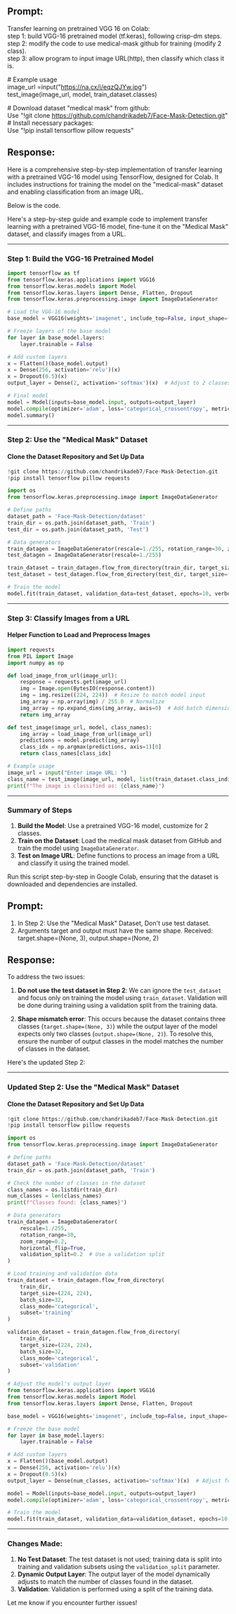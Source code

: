 ## Prompt:
Transfer learning on pretrained VGG 16 on Colab:  
step 1: build VGG-16 pretrained model (tf.keras), following crisp-dm steps.  
step 2: modify the code to use medical-mask github for training (modify 2 class).  
step 3: allow program to input image URL(http), then classify which class it is.

 \# Example usage  
image_url =input("https://na.cx/i/eqzQJYw.jpg")  
test_image(image_url, model, train_dataset.classes)  

 \# Download dataset "medical mask" from github:  
  Use "!git clone https://github.com/chandrikadeb7/Face-Mask-Detection.git"  
 \# Install necessary packages:  
  Use "!pip install tensorflow pillow requests"

## Response:
Here is a comprehensive step-by-step implementation of transfer learning with a pretrained VGG-16 model using TensorFlow, designed for Colab. It includes instructions for training the model on the "medical-mask" dataset and enabling classification from an image URL.

Below is the code.

Here's a step-by-step guide and example code to implement transfer learning with a pretrained VGG-16 model, fine-tune it on the "Medical Mask" dataset, and classify images from a URL.

* * *

### Step 1: Build the VGG-16 Pretrained Model

```python
import tensorflow as tf
from tensorflow.keras.applications import VGG16
from tensorflow.keras.models import Model
from tensorflow.keras.layers import Dense, Flatten, Dropout
from tensorflow.keras.preprocessing.image import ImageDataGenerator

# Load the VGG-16 model
base_model = VGG16(weights='imagenet', include_top=False, input_shape=(224, 224, 3))

# Freeze layers of the base model
for layer in base_model.layers:
    layer.trainable = False

# Add custom layers
x = Flatten()(base_model.output)
x = Dense(256, activation='relu')(x)
x = Dropout(0.5)(x)
output_layer = Dense(2, activation='softmax')(x)  # Adjust to 2 classes

# Final model
model = Model(inputs=base_model.input, outputs=output_layer)
model.compile(optimizer='adam', loss='categorical_crossentropy', metrics=['accuracy'])
model.summary()
```

* * *

### Step 2: Use the "Medical Mask" Dataset

#### Clone the Dataset Repository and Set Up Data

```python
!git clone https://github.com/chandrikadeb7/Face-Mask-Detection.git
!pip install tensorflow pillow requests

import os
from tensorflow.keras.preprocessing.image import ImageDataGenerator

# Define paths
dataset_path = 'Face-Mask-Detection/dataset'
train_dir = os.path.join(dataset_path, 'Train')
test_dir = os.path.join(dataset_path, 'Test')

# Data generators
train_datagen = ImageDataGenerator(rescale=1./255, rotation_range=30, zoom_range=0.2, horizontal_flip=True)
test_datagen = ImageDataGenerator(rescale=1./255)

train_dataset = train_datagen.flow_from_directory(train_dir, target_size=(224, 224), batch_size=32, class_mode='categorical')
test_dataset = test_datagen.flow_from_directory(test_dir, target_size=(224, 224), batch_size=32, class_mode='categorical')

# Train the model
model.fit(train_dataset, validation_data=test_dataset, epochs=10, verbose=1)
```

* * *

### Step 3: Classify Images from a URL

#### Helper Function to Load and Preprocess Images

```python
import requests
from PIL import Image
import numpy as np

def load_image_from_url(image_url):
    response = requests.get(image_url)
    img = Image.open(BytesIO(response.content))
    img = img.resize((224, 224))  # Resize to match model input
    img_array = np.array(img) / 255.0  # Normalize
    img_array = np.expand_dims(img_array, axis=0)  # Add batch dimension
    return img_array

def test_image(image_url, model, class_names):
    img_array = load_image_from_url(image_url)
    predictions = model.predict(img_array)
    class_idx = np.argmax(predictions, axis=1)[0]
    return class_names[class_idx]

# Example usage
image_url = input("Enter image URL: ")
class_name = test_image(image_url, model, list(train_dataset.class_indices.keys()))
print(f"The image is classified as: {class_name}")
```

* * *

### Summary of Steps

1.  **Build the Model**: Use a pretrained VGG-16 model, customize for 2 classes.
2.  **Train on the Dataset**: Load the medical mask dataset from GitHub and train the model using `ImageDataGenerator`.
3.  **Test on Image URL**: Define functions to process an image from a URL and classify it using the trained model.

Run this script step-by-step in Google Colab, ensuring that the dataset is downloaded and dependencies are installed.

## Prompt:
1. In Step 2: Use the "Medical Mask" Dataset, Don't use test dataset.
2. Arguments target and output must have the same shape. Received: target.shape=(None, 3), output.shape=(None, 2)

## Response:
To address the two issues:

1.  **Do not use the test dataset in Step 2**: We can ignore the `test_dataset` and focus only on training the model using `train_dataset`. Validation will be done during training using a validation split from the training data.
    
2.  **Shape mismatch error**: This occurs because the dataset contains three classes (`target.shape=(None, 3)`) while the output layer of the model expects only two classes (`output.shape=(None, 2)`). To resolve this, ensure the number of output classes in the model matches the number of classes in the dataset.
    

Here's the updated Step 2:

* * *

### Updated Step 2: Use the "Medical Mask" Dataset

#### Clone the Dataset Repository and Set Up Data

```python
!git clone https://github.com/chandrikadeb7/Face-Mask-Detection.git
!pip install tensorflow pillow requests

import os
from tensorflow.keras.preprocessing.image import ImageDataGenerator

# Define paths
dataset_path = 'Face-Mask-Detection/dataset'
train_dir = os.path.join(dataset_path, 'Train')

# Check the number of classes in the dataset
class_names = os.listdir(train_dir)
num_classes = len(class_names)
print(f"Classes found: {class_names}")

# Data generators
train_datagen = ImageDataGenerator(
    rescale=1./255, 
    rotation_range=30, 
    zoom_range=0.2, 
    horizontal_flip=True, 
    validation_split=0.2  # Use a validation split
)

# Load training and validation data
train_dataset = train_datagen.flow_from_directory(
    train_dir, 
    target_size=(224, 224), 
    batch_size=32, 
    class_mode='categorical', 
    subset='training'
)

validation_dataset = train_datagen.flow_from_directory(
    train_dir, 
    target_size=(224, 224), 
    batch_size=32, 
    class_mode='categorical', 
    subset='validation'
)

# Adjust the model's output layer
from tensorflow.keras.applications import VGG16
from tensorflow.keras.models import Model
from tensorflow.keras.layers import Dense, Flatten, Dropout

base_model = VGG16(weights='imagenet', include_top=False, input_shape=(224, 224, 3))

# Freeze the base model
for layer in base_model.layers:
    layer.trainable = False

# Add custom layers
x = Flatten()(base_model.output)
x = Dense(256, activation='relu')(x)
x = Dropout(0.5)(x)
output_layer = Dense(num_classes, activation='softmax')(x)  # Adjust for number of classes

model = Model(inputs=base_model.input, outputs=output_layer)
model.compile(optimizer='adam', loss='categorical_crossentropy', metrics=['accuracy'])

# Train the model
model.fit(train_dataset, validation_data=validation_dataset, epochs=10, verbose=1)
```

* * *

### Changes Made:

1.  **No Test Dataset**: The test dataset is not used; training data is split into training and validation subsets using the `validation_split` parameter.
2.  **Dynamic Output Layer**: The output layer of the model dynamically adjusts to match the number of classes found in the dataset.
3.  **Validation**: Validation is performed using a split of the training data.

Let me know if you encounter further issues!
